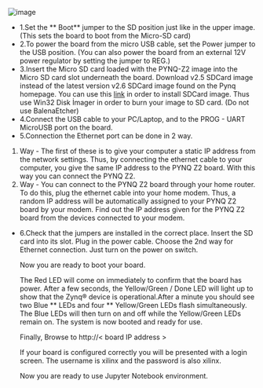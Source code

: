 ![image](https://user-images.githubusercontent.com/77918562/124683790-8a531380-ded6-11eb-97c6-5809676f304e.png)

- 1.Set the ** Boot** jumper to the SD position just like in the upper image. (This sets the board to boot from the Micro-SD card)
- 2.To power the board from the micro USB cable, set the Power jumper to the USB position. (You can also power the board from an external 12V power regulator by setting the jumper to REG.)
- 3.Insert the Micro SD card loaded with the PYNQ-Z2 image into the Micro SD card slot underneath the board.
Download v2.5 SDCard image instead of the latest version v2.6 SDCard image found on the Pynq homepage. You can use this [link](https://github.com/Xilinx/PYNQ/releases) in order to install SDCard image. Thus use Win32 Disk İmager in order to burn your image to SD card. (Do not use BalenaEtcher)
- 4.Connect the USB cable to your PC/Laptop, and to the PROG - UART MicroUSB port on the board.
- 5.Connection the Ethernet port can be done in 2 way. 
1. Way - The first of these is to give your computer a static IP address from the network settings. Thus, by connecting the ethernet cable to your computer, you give the same IP address to the PYNQ Z2 board. With this way you can connect the PYNQ Z2.
2. Way - You can connect to the PYNQ Z2 board through your home router. To do this, plug the ethernet cable into your home modem.
Thus, a random IP address will be automatically assigned to your PYNQ Z2 board by your modem. Find out the IP address given for the PYNQ Z2 board from the devices connected to your modem. 
- 6.Check that the jumpers are installed in the correct place. Insert the SD card into its slot. Plug in the power cable. Choose the 2nd way for Ethernet connection.
  Just turn on the power on switch.
  
  Now you are ready to boot your board.
  
  The Red LED will come on immediately to confirm that the board has power. After a few seconds, the Yellow/Green / Done LED will light up to show that the Zynq® device is           operational.After a minute you should see two Blue ** LEDs and four ** Yellow/Green LEDs flash simultaneously. The Blue LEDs will then turn on and off while the Yellow/Green
  LEDs remain on. The system is now booted and ready for use.
  
  Finally, Browse to http://< board IP address >
  
  If your board is configured correctly you will be presented with a login screen. The username is xilinx and the password is also xilinx.
  
  Now you are ready to use Jupyter Notebook environment.
  
  
